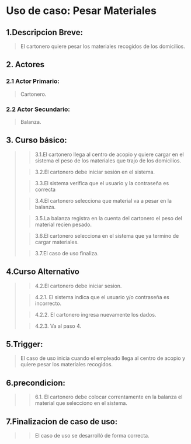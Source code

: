# Uso de caso: Pesar Materiales

## 1.Descripcion Breve:
>El cartonero quiere pesar los materiales recogidos de los domicilios.

## 2. Actores

### 2.1 Actor Primario:
>Cartonero.

### 2.2 Actor Secundario:
>Balanza.

## 3. Curso básico:
>
>>3.1.El cartonero llega al centro de acopio y quiere cargar en el sistema el peso de los materiales que trajo de los domicilios.
>
>>3.2.El cartonero debe iniciar sesión en el sistema.
>
>>3.3.El sistema verifica que el usuario y la contraseña es correcta
>
>>3.4.El cartonero selecciona que material va a pesar en la balanza.
>
>>3.5.La balanza registra en la cuenta del cartonero el peso del material recien pesado.
>
>>3.6.El cartonero selecciona en el sistema que ya termino de cargar materiales.
>
>>3.7.El caso de uso finaliza.

## 4.Curso Alternativo
>
>>4.2.El cartonero debe iniciar sesion.
>
>>4.2.1. El sistema indica que el usuario y/o contraseña es incorrecto.
>
>>4.2.2. El cartonero ingresa nuevamente los dados.
>
>>4.2.3. Va al paso 4.

## 5.Trigger:
>El caso de uso inicia cuando el empleado llega al centro de acopio y quiere pesar los materiales recogidos.

## 6.precondicion:
>
>>6.1. El cartonero debe colocar correntamente en la balanza el material que selecciono en el sistema.

## 7.Finalizacion de caso de uso:
>
>>El caso de uso se desarrolló de forma correcta.                 
